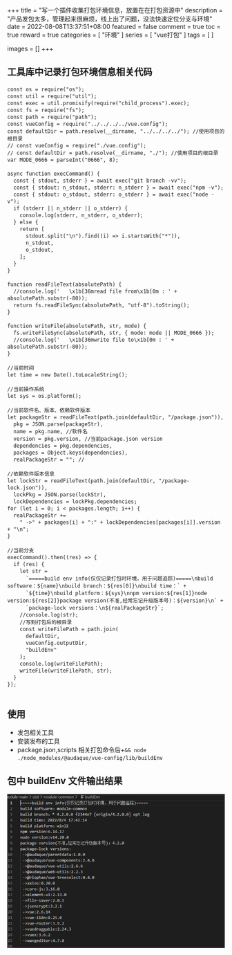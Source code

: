 +++
title = "写一个插件收集打包环境信息，放置在在打包资源中"
description = "产品发包太多，管理起来很麻烦，线上出了问题，没法快速定位分支与环境"
date = 2022-08-08T13:37:51+08:00
featured = false
comment = true
toc = true
reward = true
categories = [
  "环境"
]
series = [
  "vue打包"
]
tags = [
]

images = []
+++

<!--more-->

## 工具库中记录打包环境信息相关代码

```
const os = require("os");
const util = require("util");
const exec = util.promisify(require("child_process").exec);
const fs = require("fs");
const path = require("path");
const vueConfig = require("../../../../vue.config");
const defaultDir = path.resolve(__dirname, "../../../../"); //使用项目的根目录
// const vueConfig = require("./vue.config");
// const defaultDir = path.resolve(__dirname, "./"); //使用项目的根目录
var MODE_0666 = parseInt("0666", 8);

async function execCommand() {
  const { stdout, stderr } = await exec("git branch -vv");
  const { stdout: n_stdout, stderr: n_stderr } = await exec("npm -v");
  const { stdout: o_stdout, stderr: o_stderr } = await exec("node -v");
  if (stderr || n_stderr || o_stderr) {
    console.log(stderr, n_stderr, o_stderr);
  } else {
    return [
      stdout.split("\n").find((i) => i.startsWith("*")),
      n_stdout,
      o_stdout,
    ];
  }
}

function readFileText(absolutePath) {
  //console.log('   \x1b[36mread file from\x1b[0m : ' + absolutePath.substr(-80));
  return fs.readFileSync(absolutePath, "utf-8").toString();
}

function writeFile(absolutePath, str, mode) {
  fs.writeFileSync(absolutePath, str, { mode: mode || MODE_0666 });
  //console.log('   \x1b[36mwrite file to\x1b[0m : ' + absolutePath.substr(-80));
}

//当前时间
let time = new Date().toLocaleString();

//当前操作系统
let sys = os.platform();

//当前软件名、版本、依赖软件版本
let packageStr = readFileText(path.join(defaultDir, "/package.json")),
  pkg = JSON.parse(packageStr),
  name = pkg.name, //软件名
  version = pkg.version, //当前package.json version
  dependencies = pkg.dependencies,
  packages = Object.keys(dependencies),
  realPackageStr = ""; //

//依赖软件版本信息
let lockStr = readFileText(path.join(defaultDir, "/package-lock.json")),
  lockPkg = JSON.parse(lockStr),
  lockDependencies = lockPkg.dependencies;
for (let i = 0; i < packages.length; i++) {
  realPackageStr +=
    " ->" + packages[i] + ":" + lockDependencies[packages[i]].version + "\n";
}

//当前分支
execCommand().then((res) => {
  if (res) {
    let str =
      `=====build env info(仅仅记录打包时环境，用于问题追踪)=====\nbuild software：${name}\nbuild branch：${res[0]}\nbuild time：` +
      `${time}\nbuild platform：${sys}\nnpm version:${res[1]}node version:${res[2]}package version(不准,经常忘记升级版本号)：${version}\n` +
      `package-lock versions：\n${realPackageStr}`;
    //console.log(str);
    //写到打包后的根目录
    const writeFilePath = path.join(
      defaultDir,
      vueConfig.outputDir,
      "buildEnv"
    );
    console.log(writeFilePath);
    writeFile(writeFilePath, str);
  }
});


```

## 使用

- 发包相关工具
- 安装发布的工具
- package.json,scripts 相关打包命令后+`&& node ./node_modules/@audaque/vue-config/lib/buildEnv`

## 包中 buildEnv 文件输出结果

![打包环境信息](images/env.png)
